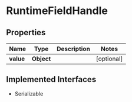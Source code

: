

# RuntimeFieldHandle

## Properties

Name | Type | Description | Notes
------------ | ------------- | ------------- | -------------
**value** | **Object** |  |  [optional]


## Implemented Interfaces

* Serializable


